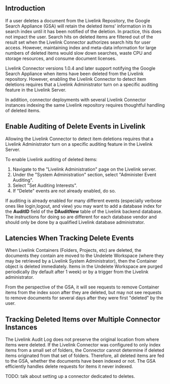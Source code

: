 ## Introduction ##

If a user deletes a document from the Livelink Repository, the Google
Search Appliance (GSA) will retain the deleted items' information in its search
index until it has been notified of the deletion.  In practice, this
does not impact the user.  Search hits on deleted items are filtered
out of the result set when the Livelink Connector authorizes search
hits for user access.  However, maintaining index and meta-data
information for large numbers of deleted items would slow down
searches, waste CPU and storage resources, and consume document
licenses.

Livelink Connector versions 1.0.4 and later support notifying the
Google Search Appliance when items have been deleted from the
Livelink repository.  However, enabling the Livelink Connector to detect
item deletions requires that a Livelink Administrator turn on a
specific auditing feature in the Livelink Server.

In addition, connector deployments with several Livelink Connector
instances indexing the same Livelink repository requires thoughtful
handling of deleted items.

## Enable Auditing of Delete Events in Livelink ##

Allowing the Livelink Connector to detect
item deletions requires that a Livelink Administrator turn on a
specific auditing feature in the Livelink Server.

To enable Livelink auditing of deleted items:
  1. Navigate to the "Livelink Administration" page on the Livelink server.
  1. Under the "System Administration" section, select "Administer Event Auditing".
  1. Select "Set Auditing Interests".
  1. If "Delete" events are not already enabled, do so.

If auditing is already enabled for many different events (especially
verbose ones like login,logout, and view) you may want to add a
database index for the **AuditID** field of the **DAuditNew** table of the
Livelink backend database.  The instructions for doing so are
different for each database vendor and should only be done by a
qualified Livelink database administrator.

## Latencies When Tracking Delete Events ##

When Livelink Containers (Folders, Projects, etc) are deleted,
the documents they contain are moved to the Undelete Workspace
(where they may be retrieved by a Livelink System Administrator),
then the Container object is deleted immediately.  Items in the
Undelete Workspace are purged periodically (by default after
1 week) or by a trigger from the Livelink administrator.

From the perspective of the GSA, it will see requests to remove
Container items from the index soon after they are deleted,
but may not see requests to remove documents for several days
after they were first "deleted" by the user.

## Tracking Deleted Items over Multiple Connector Instances ##

The Livelink Audit Log does not preserve the original location from
where items  were deleted.  If the Livelink Connector was configured
to only index items from a small set of folders, the Connector cannot
determine if deleted items originated from that set of folders.  Therefore,
all deleted items are fed to the GSA, whether the documents have
been indexed or not.  The GSA efficiently handles delete requests for
items it never indexed.

TODO: talk about setting up a connector dedicated to deletes.